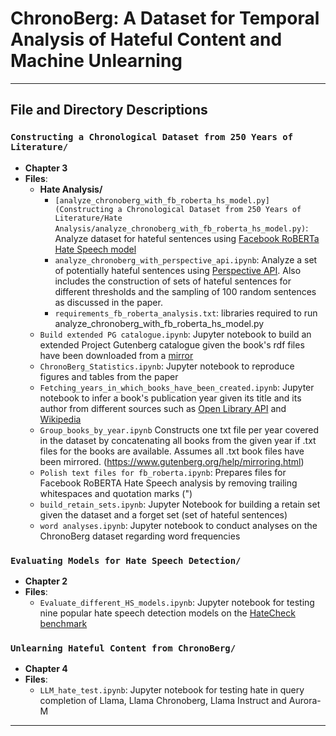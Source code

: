 # ChronoBerg: A Dataset for Temporal Analysis of Hateful Content and Machine Unlearning
---

## File and Directory Descriptions

### **`Constructing a Chronological Dataset from 250 Years of Literature/`**
- **Chapter 3**
- **Files**:
  - **Hate Analysis/**
    - `[analyze_chronoberg_with_fb_roberta_hs_model.py](Constructing a Chronological Dataset from 250 Years of Literature/Hate Analysis/analyze_chronoberg_with_fb_roberta_hs_model.py)`: Analyze dataset for hateful sentences using [Facebook RoBERTa Hate Speech model](https://huggingface.co/facebook/roberta-hate-speech-dynabench-r4-target)
    - `analyze_chronoberg_with_perspective_api.ipynb`: Analyze a set of potentially hateful sentences using [Perspective API](https://perspectiveapi.com/). Also includes the construction of sets of hateful sentences for different thresholds and the sampling of 100 random sentences as discussed in the paper.
    - `requirements_fb_roberta_analysis.txt`: libraries required to run analyze_chronoberg_with_fb_roberta_hs_model.py 
  - `Build extended PG catalogue.ipynb`: Jupyter notebook to build an extended Project Gutenberg catalogue given the book's rdf files have been downloaded from a [mirror](https://www.gutenberg.org/MIRRORS.ALL)
  - `ChronoBerg_Statistics.ipynb`: Jupyter notebook to reproduce figures and tables from the paper
  - `Fetching_years_in_which_books_have_been_created.ipynb`: Jupyter notebook to infer a book's publication year given its title and its author from different sources such as [Open Library API](https://openlibrary.org/dev/docs/api/search) and [Wikipedia](https://www.mediawiki.org/wiki/API:Main_page)
  - `Group_books_by_year.ipynb` Constructs one txt file per year covered in the dataset by concatenating all books from the given year if .txt files for the books are available. Assumes all .txt book files have been mirrored. (https://www.gutenberg.org/help/mirroring.html)
  - `Polish text files for fb_roberta.ipynb`: Prepares files for Facebook RoBERTA Hate Speech analysis by removing trailing whitespaces and quotation marks (")
  - `build_retain_sets.ipynb`: Jupyter Notebook for building a retain set given the dataset and a forget set (set of hateful sentences)
  - `word analyses.ipynb`: Jupyter notebook to conduct analyses on the ChronoBerg dataset regarding word frequencies

### **`Evaluating Models for Hate Speech Detection/`**
- **Chapter 2**
- **Files**:
  - `Evaluate_different_HS_models.ipynb`: Jupyter notebook for testing nine popular hate speech detection models on the [HateCheck benchmark](https://github.com/paul-rottger/hatecheck-data) 

### **`Unlearning Hateful Content from ChronoBerg/`**
- **Chapter 4**
- **Files**:
  - `LLM_hate_test.ipynb`: Jupyter notebook for testing hate in query completion of Llama, Llama Chronoberg, Llama Instruct and Aurora-M 


---
